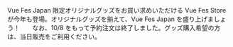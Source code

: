 Vue Fes Japan 限定オリジナルグッズをお買い求めいただける Vue Fes Store が今年も登場。オリジナルグッズを揃えて、Vue Fes Japan を盛り上げましょう！　　なお、10/8 をもって予約注文は終了しました。グッズ購入希望の方は、当日販売をご利用ください。
